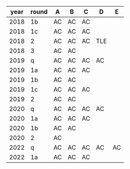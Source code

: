 | year | round | A | B | C | D | E |
| - | - | - | - | - | - | - |
| 2018 | 1b | AC | AC | AC |   |   |
| 2018 | 1c | AC | AC | AC |   |   |
| 2018 | 2 | AC | AC | AC | TLE |   |
| 2018 | 3 | AC | AC |   |   |   |
| 2019 | q | AC | AC | AC | AC |   |
| 2019 | 1a | AC | AC | AC |   |   |
| 2019 | 1b | AC | AC |   |   |   |
| 2019 | 1c | AC | AC | AC |   |   |
| 2019 | 2 | AC | AC |   |   |   |
| 2020 | q | AC | AC | AC | AC |   |
| 2020 | 1a | AC | AC | AC |   |   |
| 2020 | 1b | AC | AC |   |   |   |
| 2020 | 2 | AC |   |   |   |   |
| 2022 | q | AC | AC | AC | AC | AC |
| 2022 | 1a | AC | AC | AC |   |   |
